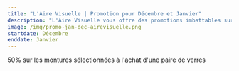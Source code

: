 ```yaml
---
title: "L'Aire Visuelle | Promotion pour Décembre et Janvier"
description: "L'Aire Visuelle vous offre des promotions imbattables sur tous produits de la vue."
image: /img/promo-jan-dec-airevisuelle.png
startdate: Décembre
enddate: Janvier
---
```


50% sur les montures sélectionnées à l'achat d'une paire de verres